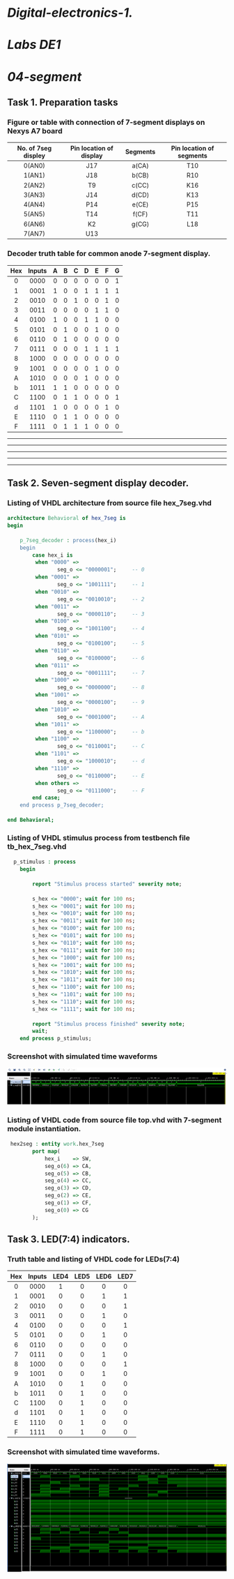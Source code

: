 # *Digital-electronics-1.*

# *Labs DE1* 

# *04-segment*

## Task 1. Preparation tasks

### Figure or table with connection of 7-segment displays on Nexys A7 board

| **No. of 7seg displey** | **Pin location of display** | **Segments** | **Pin location of segments** |
| :-: | :-: | :-: | :-: |
| 0(AN0) | J17 | a(CA) | T10 |
| 1(AN1) | J18 | b(CB) | R10 |
| 2(AN2) | T9  | c(CC) | K16 |
| 3(AN3) | J14 | d(CD) | K13 |
| 4(AN4) | P14 | e(CE) | P15 |
| 5(AN5) | T14 | f(CF) | T11 |
| 6(AN6) | K2  | g(CG) | L18 |
| 7(AN7) | U13 |   

### Decoder truth table for common anode 7-segment display.

| **Hex** | **Inputs** | **A** | **B** | **C** | **D** | **E** | **F** | **G** |
| :-: | :-: | :-: | :-: | :-: | :-: | :-: | :-: | :-: |
| 0 | 0000 | 0 | 0 | 0 | 0 | 0 | 0 | 1 |
| 1 | 0001 | 1 | 0 | 0 | 1 | 1 | 1 | 1 |
| 2 | 0010 | 0 | 0 | 1 | 0 | 0 | 1 | 0 |
| 3 | 0011 | 0 | 0 | 0 | 0 | 1 | 1 | 0 |
| 4 | 0100 | 1 | 0 | 0 | 1 | 1 | 0 | 0 |
| 5 | 0101 | 0 | 1 | 0 | 0 | 1 | 0 | 0 |
| 6 | 0110 | 0 | 1 | 0 | 0 | 0 | 0 | 0 |
| 7 | 0111 | 0 | 0 | 0 | 1 | 1 | 1 | 1 |
| 8 | 1000 | 0 | 0 | 0 | 0 | 0 | 0 | 0 |
| 9 | 1001 | 0 | 0 | 0 | 0 | 1 | 0 | 0 |
| A | 1010 | 0 | 0 | 0 | 1 | 0 | 0 | 0 |
| b | 1011 | 1 | 1 | 0 | 0 | 0 | 0 | 0 |
| C | 1100 | 0 | 1 | 1 | 0 | 0 | 0 | 1 |
| d | 1101 | 1 | 0 | 0 | 0 | 0 | 1 | 0 |
| E | 1110 | 0 | 1 | 1 | 0 | 0 | 0 | 0 |
| F | 1111 | 0 | 1 | 1 | 1 | 0 | 0 | 0 |

----------
----------
----------
----------
----------

## Task 2. Seven-segment display decoder.

### Listing of VHDL architecture from source file hex_7seg.vhd
```VHDL
architecture Behavioral of hex_7seg is
begin

    p_7seg_decoder : process(hex_i)
    begin    
        case hex_i is
         when "0000" =>
                seg_o <= "0000001";     -- 0
         when "0001" =>
                seg_o <= "1001111";     -- 1
         when "0010" =>
                seg_o <= "0010010";     -- 2
         when "0011" =>
                seg_o <= "0000110";     -- 3
         when "0100" =>
                seg_o <= "1001100";     -- 4
         when "0101" =>
                seg_o <= "0100100";     -- 5
         when "0110" =>
                seg_o <= "0100000";     -- 6
         when "0111" =>
                seg_o <= "0001111";     -- 7
         when "1000" =>
                seg_o <= "0000000";     -- 8
         when "1001" =>
                seg_o <= "0000100";     -- 9
         when "1010" =>
                seg_o <= "0001000";     -- A
         when "1011" =>
                seg_o <= "1100000";     -- b       
         when "1100" =>
                seg_o <= "0110001";     -- C
         when "1101" =>
                seg_o <= "1000010";     -- d            
         when "1110" =>
                seg_o <= "0110000";     -- E
         when others =>
                seg_o <= "0111000";     -- F
        end case;
    end process p_7seg_decoder;

end Behavioral;
```

### Listing of VHDL stimulus process from testbench file tb_hex_7seg.vhd
```VHDL
  p_stimulus : process
    begin

        report "Stimulus process started" severity note;

        s_hex <= "0000"; wait for 100 ns;
        s_hex <= "0001"; wait for 100 ns;
        s_hex <= "0010"; wait for 100 ns;
        s_hex <= "0011"; wait for 100 ns;
        s_hex <= "0100"; wait for 100 ns;
        s_hex <= "0101"; wait for 100 ns;
        s_hex <= "0110"; wait for 100 ns;
        s_hex <= "0111"; wait for 100 ns;
        s_hex <= "1000"; wait for 100 ns;
        s_hex <= "1001"; wait for 100 ns;
        s_hex <= "1010"; wait for 100 ns;
        s_hex <= "1011"; wait for 100 ns;
        s_hex <= "1100"; wait for 100 ns;
        s_hex <= "1101"; wait for 100 ns;
        s_hex <= "1110"; wait for 100 ns;
        s_hex <= "1111"; wait for 100 ns;
        
        report "Stimulus process finished" severity note;
        wait;
    end process p_stimulus;

```

### Screenshot with simulated time waveforms

![Simulated_waveforms](Images/Waveform.png)

### Listing of VHDL code from source file top.vhd with 7-segment module instantiation.

```VHDL
 hex2seg : entity work.hex_7seg
        port map(
            hex_i    => SW,
            seg_o(6) => CA,
            seg_o(5) => CB,
            seg_o(4) => CC,
            seg_o(3) => CD,
            seg_o(2) => CE,
            seg_o(1) => CF,
            seg_o(0) => CG
        );
```

## Task 3. LED(7:4) indicators.

### Truth table and listing of VHDL code for LEDs(7:4)

| **Hex** | **Inputs** | **LED4** | **LED5** | **LED6** | **LED7** |
| :-: | :-: | :-: | :-: | :-: | :-: |
| 0 | 0000 | 1 | 0 | 0 | 0 |
| 1 | 0001 | 0 | 0 | 1 | 1 |
| 2 | 0010 | 0 | 0 | 0 | 1 |
| 3 | 0011 | 0 | 0 | 1 | 0 |
| 4 | 0100 | 0 | 0 | 0 | 1 |
| 5 | 0101 | 0 | 0 | 1 | 0 |
| 6 | 0110 | 0 | 0 | 0 | 0 |
| 7 | 0111 | 0 | 0 | 1 | 0 |
| 8 | 1000 | 0 | 0 | 0 | 1 |
| 9 | 1001 | 0 | 0 | 1 | 0 |
| A | 1010 | 0 | 1 | 0 | 0 |
| b | 1011 | 0 | 1 | 0 | 0 |
| C | 1100 | 0 | 1 | 0 | 0 |
| d | 1101 | 0 | 1 | 0 | 0 |
| E | 1110 | 0 | 1 | 0 | 0 |
| F | 1111 | 0 | 1 | 0 | 0 |

### Screenshot with simulated time waveforms.

![LED_Waveform](Images/Waveform_LED.png)





